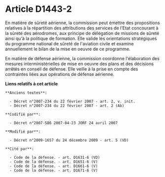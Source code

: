 # Article D1443-2

En matière de sûreté aérienne, la commission peut émettre des propositions relatives à la répartition des attributions des
services de l'Etat concourant à la sûreté des aérodromes, aux principe de délégation de missions de sûreté ainsi qu'à la
politique de formation. Elle valide les orientations stratégiques du programme national de sûreté de l'aviation civile et
examine annuellement le bilan de la mise en oeuvre de ce programme.

En matière de défense aérienne, la commission coordonne l'élaboration des mesures interministérielles de mise en oeuvre des
plans et des décisions arrêtés en conseil de défense. Elle veille à la prise en compte des contraintes liées aux opérations
de défense aérienne.

**Liens relatifs à cet article**

	**Anciens textes**:

	  - Décret n°2007-234 du 22 février 2007 - art. 2, v. init.
	  - Décret n°2007-234 du 22 février 2007 - art. 2 (Ab)

	**Codifié par**:

	  - Décret n°2007-586 2007-04-23 JORF 24 avril 2007

	**Modifié par**:

	  - Décret n°2009-1657 du 24 décembre 2009 - art. 5 (VD)

	**Cité par**:

	  - Code de la défense. - art. D1631-6 (VD)
	  - Code de la défense. - art. D1651-6 (V)
	  - Code de la défense. - art. D1661-6 (V)
	  - Code de la défense. - art. D1671-6 (V)
